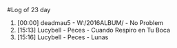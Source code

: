 #Log of 23 day

1. [00:00] deadmau5 - W:/2016ALBUM/ - No Problem
1. [15:13] Lucybell - Peces - Cuando Respiro en Tu Boca
1. [15:16] Lucybell - Peces - Lunas
